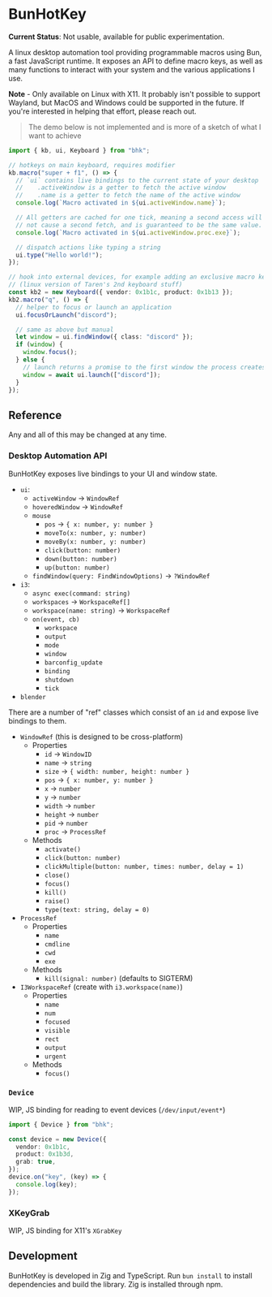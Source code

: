 # BunHotKey

**Current Status**: Not usable, available for public experimentation.

A linux desktop automation tool providing programmable macros using Bun, a fast JavaScript runtime. It exposes an API to define macro keys, as well as many functions to interact with your system and the various applications I use.

**Note** - Only available on Linux with X11. It probably isn't possible to support Wayland, but MacOS and Windows could be supported in the future. If you're interested in helping that effort, please reach out.

> The demo below is not implemented and is more of a sketch of what I want to achieve

```ts
import { kb, ui, Keyboard } from "bhk";

// hotkeys on main keyboard, requires modifier
kb.macro("super + f1", () => {
  // `ui` contains live bindings to the current state of your desktop
  //    .activeWindow is a getter to fetch the active window
  //    .name is a getter to fetch the name of the active window
  console.log(`Macro activated in ${ui.activeWindow.name}`);

  // All getters are cached for one tick, meaning a second access will
  // not cause a second fetch, and is guaranteed to be the same value.
  console.log(`Macro activated in ${ui.activeWindow.proc.exe}`);

  // dispatch actions like typing a string
  ui.type("Hello world!");
});

// hook into external devices, for example adding an exclusive macro keyboard
// (linux version of Taren's 2nd keyboard stuff)
const kb2 = new Keyboard({ vendor: 0x1b1c, product: 0x1b13 });
kb2.macro("q", () => {
  // helper to focus or launch an application
  ui.focusOrLaunch("discord");

  // same as above but manual
  let window = ui.findWindow({ class: "discord" });
  if (window) {
    window.focus();
  } else {
    // launch returns a promise to the first window the process creates
    window = await ui.launch(["discord"]);
  }
});
```

## Reference

Any and all of this may be changed at any time.

### Desktop Automation API

BunHotKey exposes live bindings to your UI and window state.

- `ui`:
  - `activeWindow` -> `WindowRef`
  - `hoveredWindow` -> `WindowRef`
  - `mouse`
    - `pos` -> `{ x: number, y: number }`
    - `moveTo(x: number, y: number)`
    - `moveBy(x: number, y: number)`
    - `click(button: number)`
    - `down(button: number)`
    - `up(button: number)`
  - `findWindow(query: FindWindowOptions)` -> `?WindowRef`
- `i3`:
  - `async exec(command: string)`
  - `workspaces` -> `WorkspaceRef[]`
  - `workspace(name: string)` -> `WorkspaceRef`
  - `on(event, cb)`
    - `workspace`
    - `output`
    - `mode`
    - `window`
    - `barconfig_update`
    - `binding`
    - `shutdown`
    - `tick`
- `blender`

There are a number of "ref" classes which consist of an `id` and expose live bindings to them.

- `WindowRef` (this is designed to be cross-platform)
  - Properties
    - `id` -> `WindowID`
    - `name` -> `string`
    - `size` -> `{ width: number, height: number }`
    - `pos` -> `{ x: number, y: number }`
    - `x` -> `number`
    - `y` -> `number`
    - `width` -> `number`
    - `height` -> `number`
    - `pid` -> `number`
    - `proc` -> `ProcessRef`
  - Methods
    - `activate()`
    - `click(button: number)`
    - `clickMultiple(button: number, times: number, delay = 1)`
    - `close()`
    - `focus()`
    - `kill()`
    - `raise()`
    - `type(text: string, delay = 0)`
- `ProcessRef`
  - Properties
    - `name`
    - `cmdline`
    - `cwd`
    - `exe`
  - Methods
    - `kill(signal: number)` (defaults to SIGTERM)
- `I3WorkspaceRef` (create with `i3.workspace(name)`)
  - Properties
    - `name`
    - `num`
    - `focused`
    - `visible`
    - `rect`
    - `output`
    - `urgent`
  - Methods
    - `focus()`

### `Device`

WIP, JS binding for reading to event devices (`/dev/input/event*`)

```ts
import { Device } from "bhk";

const device = new Device({
  vendor: 0x1b1c,
  product: 0x1b3d,
  grab: true,
});
device.on("key", (key) => {
  console.log(key);
});
```

### XKeyGrab

WIP, JS binding for X11's `XGrabKey`

## Development

BunHotKey is developed in Zig and TypeScript. Run `bun install` to install dependencies and build the library. Zig is installed through npm.
